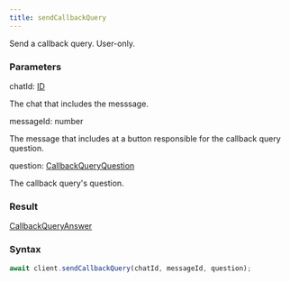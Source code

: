 ```yaml
---
title: sendCallbackQuery
---
```


Send a callback query. User-only.


### Parameters 

<div class="flex flex-col gap-3"><div><div class="font-mono" id="p_chatId" data-anchor><span class="font-bold">chatId</span><span class="opacity-50">:</span> <a href="/types/id"  >ID</a></div><div class="pl-3"><div class="no-margin">

The chat that includes the messsage.

</div></div></div><div><div class="font-mono" id="p_messageId" data-anchor><span class="font-bold">messageId</span><span class="opacity-50">:</span> <span>number</span></div><div class="pl-3"><div class="no-margin">

The message that includes at a button responsible for the callback query question.

</div></div></div><div><div class="font-mono" id="p_question" data-anchor><span class="font-bold">question</span><span class="opacity-50">:</span> <a href="/types/callbackqueryquestion"  >CallbackQueryQuestion</a></div><div class="pl-3"><div class="no-margin">

The callback query's question.

</div></div></div></div>

### Result 

<div class="font-mono"><a href="/types/callbackqueryanswer"  >CallbackQueryAnswer</a></div>

### Syntax

```ts
await client.sendCallbackQuery(chatId, messageId, question);
```



